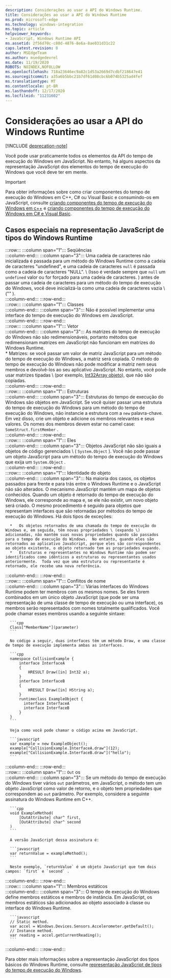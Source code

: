 ```yaml
---
description: Considerações ao usar a API do Windows Runtime.
title: Considerações ao usar a API do Windows Runtime
ms.prod: microsoft-edge
ms.technology: windows-integration
ms.topic: article
helpviewer_keywords:
- JavaScript, Windows Runtime API
ms.assetid: 2f56d70c-c80d-4876-8e6a-8ae031d31c22
caps.latest.revision: 8
author: MSEdgeTeam
ms.author: msedgedevrel
ms.date: 11/19/2020
ROBOTS: NOINDEX,NOFOLLOW
ms.openlocfilehash: 718a23646ec9a82c1d53a2669d7cdbf218647e41
ms.sourcegitcommit: a35a6b5bbc21b7df61d08cbc6b074b5325ad4fef
ms.translationtype: MT
ms.contentlocale: pt-BR
ms.lasthandoff: 12/17/2020
ms.locfileid: "11231602"
---
```

# Considerações ao usar a API do Windows Runtime  

[!INCLUDE [deprecation-note](../includes/legacy-edge-note.md)]  

Você pode usar praticamente todos os elementos da API do tempo de execução do Windows em JavaScript.  No entanto, há alguns aspectos da representação JavaScript dos elementos do tempo de execução do Windows que você deve ter em mente.  

> [!IMPORTANT]
> Para obter informações sobre como criar componentes do tempo de execução do Windows em C++, C# ou Visual Basic e consumindo-os em JavaScript, consulte [criando componentes do tempo de execução do Windows em c++][WindowsUwpComponentsCreatingCpp] e [criando componentes do tempo de execução do Windows em C# e Visual Basic][WindowsUwpComponentsCreatingCsharpVb].  

## Casos especiais na representação JavaScript de tipos do Windows Runtime  

:::row:::
   :::column span="1":::
      Seqüências  
   :::column-end:::
   :::column span="3":::
      Uma cadeia de caracteres não inicializada é passada para um método do Windows Runtime como a cadeia de caracteres "undefined", e uma cadeia de caracteres `null` é passada como a cadeia de caracteres "NULL".  \ (Isso é verdade sempre que `null` um `undefined` valor ou for forçado para uma cadeia de caracteres. \) antes de passar uma cadeia de caracteres para um método do tempo de execução do Windows, você deve inicializá-la como uma cadeia de caracteres vazia \ ("" \).  
   :::column-end:::
:::row-end:::  
:::row:::
   :::column span="1":::
      Classes  
   :::column-end:::
   :::column span="3":::
      Não é possível implementar uma interface do tempo de execução do Windows em JavaScript.  
   :::column-end:::
:::row-end:::  
:::row:::
   :::column span="1":::
      Vetor  
   :::column-end:::
   :::column span="3":::
      As matrizes do tempo de execução do Windows não são redimensionáveis, portanto métodos que redimensionam matrizes em JavaScript não funcionam em matrizes do Windows Runtime.  
      *   Matrizes: se você passar um valor de matriz JavaScript para um método do tempo de execução do Windows, a matriz será copiada.  O método do tempo de execução do Windows não pode modificar a matriz nem seus membros e devolvê-los ao seu aplicativo JavaScript.  No entanto, você pode usar matrizes tipadas \ (por exemplo, [Int32Array objeto][MDNInt32array]\), que não são copiadas.  
   :::column-end:::
:::row-end:::  
:::row:::
   :::column span="1":::
      Estruturas  
   :::column-end:::
   :::column span="3":::
      Estruturas do tempo de execução do Windows são objetos em JavaScript.  Se você quiser passar uma estrutura do tempo de execução do Windows para um método do tempo de execução do Windows, não instancie a estrutura com a `new` palavra-chave.  Em vez disso, crie um objeto e adicione os membros relevantes e seus valores.  Os nomes dos membros devem estar no camel case: `SomeStruct.firstMember` .  
   :::column-end:::
:::row-end:::  
:::row:::
   :::column span="1":::
      Eles  
   :::column-end:::
   :::column span="3":::
      Objetos JavaScript não são iguais a objetos de código gerenciados \ ( `System.Object` \).  Você não pode passar um objeto JavaScript para um método do tempo de execução do Windows que exija um `System.Object` .  
   :::column-end:::
:::row-end:::  
:::row:::
   :::column span="1":::
      Identidade do objeto  
   :::column-end:::
   :::column span="3":::
      Na maioria dos casos, os objetos passados para frente e para trás entre o Windows Runtime e o JavaScript não são alterados.  O mecanismo JavaScript mantém um mapa de objetos conhecidos.  Quando um objeto é retornado do tempo de execução do Windows, ele corresponde ao mapa e, se ele não existir, um novo objeto será criado.  O mesmo procedimento é seguido para objetos que representam interfaces que são retornadas por métodos do tempo de execução do Windows.  Há dois tipos de exceções:  
      
      *   Os objetos retornados de uma chamada do tempo de execução do Windows e, em seguida, têm novas propriedades \ (expando \) adicionadas, não mantêm suas novas propriedades quando são passados para o tempo de execução do Windows.  No entanto, quando eles são retornados ao aplicativo JavaScript, porque eles são correspondentes ao objeto existente, o objeto retornado tem as propriedades expando.  
      *   Estruturas e representantes no Windows Runtime não podem ser identificados como idênticos a estruturas ou representantes usados anteriormente.  Toda vez que uma estrutura ou representante é retornado, ele recebe uma nova referência.  
   :::column-end:::
:::row-end:::  
:::row:::
   :::column span="1":::
      Conflitos de nome  
   :::column-end:::
   :::column span="3":::
      Várias interfaces do Windows Runtime podem ter membros com os mesmos nomes.  Se eles forem combinados em um único objeto JavaScript (que pode ser uma representação de uma classe de tempo de execução ou uma interface), os membros serão representados com nomes totalmente qualificados.  Você pode chamar esses membros usando a seguinte sintaxe:  
      
      ```cpp
      Class["MemberName"](parameter)
      ```  
      
      No código a seguir, duas interfaces têm um método Draw, e uma classe de tempo de execução implementa ambas as interfaces.  
      
      ```cpp
      namespace CollisionExample {
          interface InterfaceA
          {
              HRESULT Draw([in] Int32 a);
          }
          interface InterfaceB
          {
              HRESULT Draw([in] HString a);
          }
          runtimeclass ExampleObject {
            interface InterfaceA
            interface InterfaceB
          }
      }
      ```  
      
      Veja como você pode chamar o código acima em JavaScript.  
      
      ```javascript
      var example = new ExampleObject();
      example["CollisionExample.InterfaceA.draw"](12);
      example["CollisionExample.InterfaceB.draw"]("hello");
      ```  
   :::column-end:::
:::row-end:::  
:::row:::
   :::column span="1":::
      `Out` os  
   :::column-end:::
   :::column span="3":::
      Se um método do tempo de execução do Windows tiver vários `out` parâmetros, em JavaScript, o método tem um objeto JavaScript como valor de retorno, e o objeto tem propriedades que correspondem ao `out` parâmetro.  Por exemplo, considere a seguinte assinatura do Windows Runtime em C++.  
      
      ```cpp
      void ExampleMethod(
          [OutAttribute] char^ first,
          [OutAttribute] char^ second
      )
      ```  
      
      A versão JavaScript dessa assinatura é:  
      
      ```javascript
      var returnValue = exampleMethod();
      ```  
      
      Neste exemplo, `returnValue` é um objeto JavaScript que tem dois campos: `first` e `second` .  
   :::column-end:::
:::row-end:::  
:::row:::
   :::column span="1":::
      Membros estáticos  
   :::column-end:::
   :::column span="3":::
      O tempo de execução do Windows define membros estáticos e membros de instância.  Em JavaScript, os membros estáticos são adicionados ao objeto associado à classe ou interface do Windows Runtime.  
      
      ```javascript
      // Static method.
      var accel = Windows.Devices.Sensors.Accelerometer.getDefault();
      // Instance method.
      var reading = accel.getCurrentReading();
      ```  
   :::column-end:::
:::row-end:::  
    
Para obter mais informações sobre a representação JavaScript dos tipos básicos do Windows Runtime, consulte [representação JavaScript de tipos do tempo de execução do Windows][WindowsRuntimeJavascriptTypes].  

<!-- links -->  
 
[WindowsRuntimeJavascriptTypes]: ./javascript-representation-of-windows-runtime-types.md "Representação JavaScript de tipos do Windows Runtime | Documentos da Microsoft"

[WindowsUwpComponentsCreatingCpp]: /windows/uwp/winrt-components/creating-windows-runtime-components-in-cpp "Componentes do tempo de execução do Windows com C++/CX | Documentos da Microsoft"  
[WindowsUwpComponentsCreatingCsharpVb]: /windows/uwp/winrt-components/creating-windows-runtime-components-in-csharp-and-visual-basic "Componentes do tempo de execução do Windows com C# e Visual Basic | Documentos da Microsoft"  

[MDNInt32array]: https://developer.mozilla.org/docs/Web/JavaScript/Reference/Global_Objects/Int32Array "Int32Array | MDN"  
